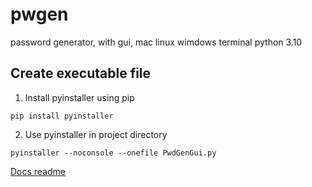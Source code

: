 # pwgen

password generator, with gui, mac linux wimdows terminal python 3.10

## Create executable file 

1. Install pyinstaller using pip
```
pip install pyinstaller
```
2. Use pyinstaller in project directory
```
pyinstaller --noconsole --onefile PwdGenGui.py
```

[Docs readme](https://github.com/GnuriaN/format-README)
